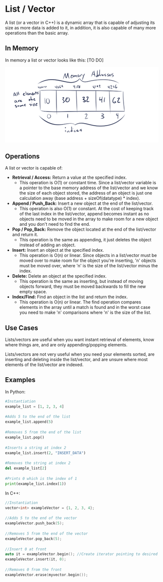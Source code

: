 # List / Vector

A list (or a vector in C++) is a dynamic array that is capable of adjusting its size as more data is added to it, in addition, it is also capable of many more operations than the basic array.

## In Memory

In memory a list or vector looks like this: \[TO DO\]

![Image of a list/vector in memory](images/array.png)
## Operations

A list or vector is capable of:

* **Retrieval / Access:** Return a value at the specified index.
    * This operation is O(1) or constant time. Since a list/vector variable is a pointer to the base memory address of the list/vector and we know the size of each object stored, the address of an object is just one calculation away (base address + sizeOf(datatype) * index).
* **Append / Push_Back:** Insert a new object at the end of the list/vector.
    * This operation is also O(1) or constant. At the cost of keeping track of the last index in the list/vector, append becomes instant as no objects need to be moved in the array to make room for a new object and you don't need to find the end.
* **Pop / Pop_Back:** Remove the object located at the end of the list/vector and return it.
    * This operation is the same as appending, it just deletes the object instead of adding an object.
* **Insert:** Insert an object at the specified index.
    * This operation is O(n) or linear. Since objects in a list/vector must be moved over to make room for the object you're inserting, 'n' objects must be moved over, where 'n' is the size of the list/vector minus the index.
* **Delete:** Delete an object at the specified index.
    * This operation is the same as inserting, but instead of moving objects forward, they must be moved backwards to fill the new empty space.
* **Index/Find:** Find an object in the list and return the index.
    * This operation is O(n) or linear. The find operation compares elements in the array until a match is found and in the worst case you need to make 'n' comparisons where 'n' is the size of the list.

## Use Cases

Lists/vectors are useful when you want instant retrieval of elements, know where things are, and are only appending/popping elements.

Lists/vectors are not very useful when you need your elements sorted, are inserting and deleting inside the list/vector, and are unsure where most elements of the list/vector are indexed.

## Examples

In Python:

```python
#Instantiation
example_list = [1, 2, 3, 4]

#Adds 5 to the end of the list
example_list.append(5)

#Removes 5 from the end of the list
example_list.pop()

#Inserts a string at index 2
example_list.insert(2, "INSERT_DATA")

#Removes the string at index 2
del example_list[2]

#Prints 0 which is the index of 1
print(example_list.index(1))
```

In C++:

```C++
//Instantiation
vector<int> exampleVector = {1, 2, 3, 4};

//Adds 5 to the end of the vector
exampleVector.push_back(5);

//Removes 5 from the end of the vector
exampleVector.pop_back(5);

//Insert 0 at front
auto it = exampleVector.begin(); //Create iterator pointing to desired index
exampleVector.insert(it, 0);

//Removes 0 from the front
exampleVector.erase(myvector.begin());
```
